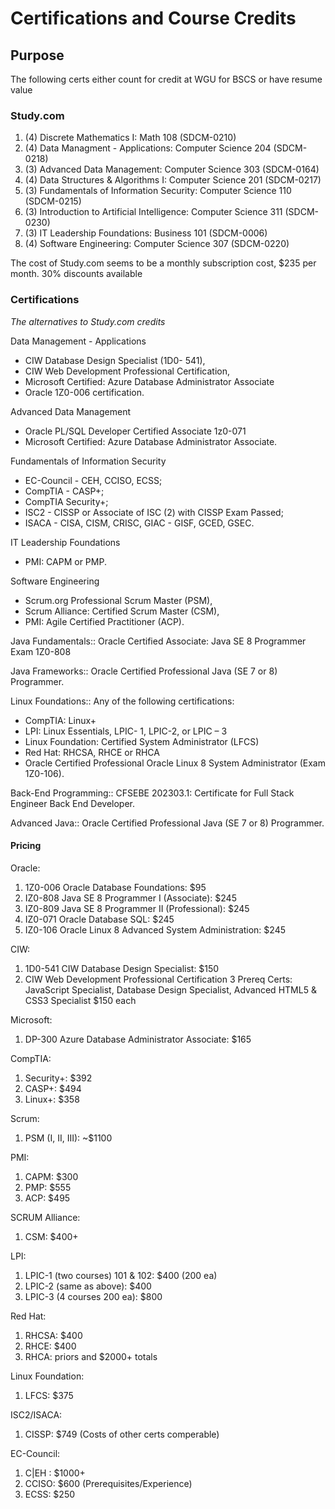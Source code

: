 # Certifications and Course Credits

## Purpose

The following certs either count for credit at WGU for BSCS or have resume value

### Study.com

1. (4) Discrete Mathematics I: Math 108 (SDCM-0210)
2. (4) Data Managment - Applications: Computer Science 204 (SDCM-0218)
3. (3) Advanced Data Management: Computer Science 303 (SDCM-0164)
4. (4) Data Structures & Algorithms I: Computer Science 201 (SDCM-0217)
5. (3) Fundamentals of Information Security: Computer Science 110 (SDCM-0215)
6. (3) Introduction to Artificial Intelligence: Computer Science 311 (SDCM-0230)
7. (3) IT Leadership Foundations: Business 101 (SDCM-0006)
8. (4) Software Engineering: Computer Science 307 (SDCM-0220)

The cost of Study.com seems to be a monthly subscription cost, $235 per month. 30% discounts available

### Certifications

*The alternatives to Study.com credits*

Data Management - Applications

- CIW Database Design Specialist (1D0- 541), 
- CIW Web Development Professional Certification, 
- Microsoft Certified: Azure Database Administrator Associate 
- Oracle 1Z0-006 certification.

Advanced Data Management

- Oracle PL/SQL Developer Certified Associate 1z0-071 
- Microsoft Certified: Azure Database Administrator Associate.

Fundamentals of Information Security 

- EC-Council - CEH, CCISO, ECSS; 
- CompTIA - CASP+; 
- CompTIA Security+; 
- ISC2 - CISSP or Associate of ISC (2) with CISSP Exam Passed; 
- ISACA - CISA, CISM, CRISC, GIAC - GISF, GCED, GSEC.

IT Leadership Foundations

- PMI: CAPM or PMP.

Software Engineering

- Scrum.org Professional Scrum Master (PSM), 
- Scrum Alliance: Certified Scrum Master (CSM), 
- PMI: Agile Certified Practitioner (ACP).

Java Fundamentals:: Oracle Certified Associate: Java SE 8 Programmer Exam 1Z0-808

Java Frameworks:: Oracle Certified Professional Java (SE 7 or 8) Programmer.

Linux Foundations::  Any of the following certifications:

- CompTIA: Linux+ 
- LPI: Linux Essentials, LPIC- 1, LPIC-2, or LPIC – 3 
- Linux Foundation: Certified System Administrator (LFCS) 
- Red Hat: RHCSA, RHCE or RHCA
- Oracle Certified Professional Oracle Linux 8 System Administrator (Exam 1Z0-106).

Back-End Programming:: CFSEBE 202303.1: Certificate for Full Stack Engineer Back End Developer.

Advanced Java:: Oracle Certified Professional Java (SE 7 or 8) Programmer.

#### Pricing

Oracle:
1. 1Z0-006 Oracle Database Foundations: $95
2. IZ0-808 Java SE 8 Programmer I (Associate): $245
3. IZ0-809 Java SE 8 Programmer II (Professional): $245
4. IZ0-071 Oracle Database SQL: $245
5. IZ0-106 Oracle Linux 8 Advanced System Administration: $245

CIW:
1. 1D0-541 CIW Database Design Specialist: $150
2. CIW Web Development Professional Certification
    3 Prereq Certs: JavaScript Specialist, Database Design Specialist, Advanced HTML5 & CSS3 Specialist $150 each

Microsoft: 
1. DP-300 Azure Database Administrator Associate: $165

CompTIA:
1. Security+: $392
2. CASP+: $494
3. Linux+: $358

Scrum:
1. PSM (I, II, III): ~$1100

PMI:
1. CAPM: $300
2. PMP: $555
3. ACP: $495

SCRUM Alliance:
1. CSM: $400+

LPI:
1. LPIC-1 (two courses) 101 & 102: $400 (200 ea)
2. LPIC-2 (same as above): $400
3. LPIC-3 (4 courses 200 ea): $800

Red Hat:
1. RHCSA: $400 
2. RHCE:  $400
3. RHCA: priors and $2000+ totals

Linux Foundation:
1. LFCS: $375

ISC2/ISACA:
1. CISSP: $749
    (Costs of other certs comperable)

EC-Council:
1. C|EH : $1000+
2. CCISO: $600 (Prerequisites/Experience)
3. ECSS: $250